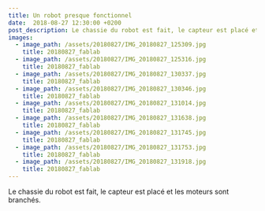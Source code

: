 ```yaml
---
title: Un robot presque fonctionnel
date:  2018-08-27 12:30:00 +0200
post_description: Le chassie du robot est fait, le capteur est placé et les moteurs sont branchés.
images:
  - image_path: /assets/20180827/IMG_20180827_125309.jpg
    title: 20180827_fablab
  - image_path: /assets/20180827/IMG_20180827_125316.jpg
    title: 20180827_fablab
  - image_path: /assets/20180827/IMG_20180827_130337.jpg
    title: 20180827_fablab
  - image_path: /assets/20180827/IMG_20180827_130346.jpg
    title: 20180827_fablab
  - image_path: /assets/20180827/IMG_20180827_131014.jpg
    title: 20180827_fablab
  - image_path: /assets/20180827/IMG_20180827_131638.jpg
    title: 20180827_fablab
  - image_path: /assets/20180827/IMG_20180827_131745.jpg
    title: 20180827_fablab
  - image_path: /assets/20180827/IMG_20180827_131753.jpg
    title: 20180827_fablab
  - image_path: /assets/20180827/IMG_20180827_131918.jpg
    title: 20180827_fablab
---
```


Le chassie du robot est fait, le capteur est placé et les moteurs sont branchés.